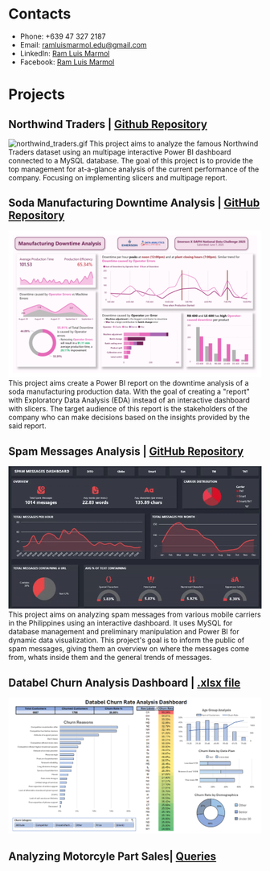 # Contacts
- Phone: +639 47 327 2187
- Email: ramluismarmol.edu@gmail.com
- LinkedIn: [Ram Luis Marmol](https://www.linkedin.com/in/ram-luis-marmol-7b4b1b2a4/)
- Facebook: [Ram Luis Marmol](https://www.facebook.com/ramluissss)

# Projects
## Northwind Traders | [Github Repository](https://github.com/ramluislmarmol/northwind_traders)
![northwind_traders.gif](assets/northwind_traders.gif)
This project aims to analyze the famous Northwind Traders dataset using an multipage interactive Power BI dashboard connected to a MySQL database. The goal of this project is to provide the top management for at-a-glance analysis of the current performance of the company. Focusing on implementing slicers and multipage report.

## Soda Manufacturing Downtime Analysis | [GitHub Repository](https://github.com/ramluislmarmol/soda_manufacturing_dashboard)
![soda_manufacturing_dashboard.jpg](assets/soda_manufacturing_dashboard.jpg)
This project aims create a Power BI report on the downtime analysis of a soda manufacturing production data. With the goal of creating a "report" with Exploratory Data Analysis (EDA) instead of an interactive dashboard with slicers. The target audience of this report is the stakeholders of the company who can make decisions based on the insights provided by the said report.

## Spam Messages Analysis | [GitHub Repository](https://github.com/ramluislmarmol/spam_messages_analysis)
![spam_messages_dashboard.gif](assets/spam_messages_dashboard.gif)
This project aims on analyzing spam messages from various mobile carriers in the Philippines using an interactive dashboard. It uses MySQL for database management and preliminary manipulation and Power BI for dynamic data visualization. This project's goal is to inform the public of spam messages, giving them an overview on where the messages come from, whats inside them and the general trends of messages.

## Databel Churn Analysis Dashboard | [.xlsx file](https://docs.google.com/spreadsheets/d/1tlPVsxLdzfV8ovVwf7D0yUElDeCeH112/edit?usp=sharing&ouid=101272627821031792003&rtpof=true&sd=true)
![databel_churn_dashboard.png](assets/databel_churn_dashboard.png)

## Analyzing Motorcyle Part Sales| [Queries](https://www.datacamp.com/datalab/w/09c538e2-93e6-4498-ba97-ec3e0b05e031/edit)

